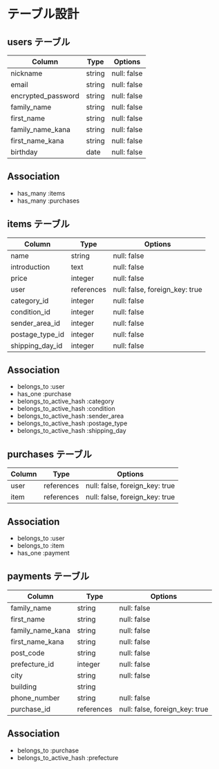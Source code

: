 # テーブル設計

## users テーブル

| Column             | Type   | Options     |
|------------------- | ------ | ----------- |
| nickname           | string | null: false |
| email              | string | null: false |
| encrypted_password | string | null: false |
| family_name        | string | null: false |
| first_name         | string | null: false |
| family_name_kana   | string | null: false |
| first_name_kana    | string | null: false |
| birthday           | date   | null: false |

## Association

- has_many :items
- has_many :purchases

## items テーブル

| Column             | Type       | Options                        |
|------------------- | ---------- | ------------------------------ |
| name               | string     | null: false                    |
| introduction       | text       | null: false                    |
| price              | integer    | null: false                    |
| user               | references | null: false, foreign_key: true |
| category_id        | integer    | null: false                    |
| condition_id       | integer    | null: false                    |
| sender_area_id     | integer    | null: false                    |
| postage_type_id    | integer    | null: false                    |
| shipping_day_id    | integer    | null: false                    |

## Association

- belongs_to             :user
- has_one                :purchase
- belongs_to_active_hash :category
- belongs_to_active_hash :condition
- belongs_to_active_hash :sender_area
- belongs_to_active_hash :postage_type
- belongs_to_active_hash :shipping_day

## purchases テーブル

| Column             | Type       | Options                        |
|------------------- | ------     | ------------------------------ |
| user               | references | null: false, foreign_key: true |
| item               | references | null: false, foreign_key: true |

## Association

- belongs_to :user
- belongs_to :item
- has_one    :payment

## payments テーブル

| Column             | Type       | Options                        |
|------------------- | ---------- | ------------------------------ |
| family_name        | string     | null: false                    |
| first_name         | string     | null: false                    |
| family_name_kana   | string     | null: false                    |
| first_name_kana    | string     | null: false                    |
| post_code          | string     | null: false                    |
| prefecture_id      | integer    | null: false                    |
| city               | string     | null: false                    |
| building           | string     |                                |
| phone_number       | string     | null: false                    |
| purchase_id        | references | null: false, foreign_key: true |

## Association

- belongs_to             :purchase
- belongs_to_active_hash :prefecture